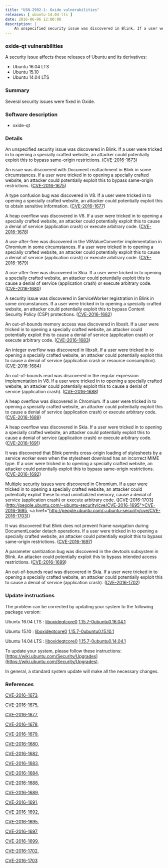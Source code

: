 ```yaml
---
title: "USN-2992-1: Oxide vulnerabilities"
releases: [ ubuntu-14.04-lts ]
date: 2016-06-06 12:00:00
description: |
    An unspecified security issue was discovered in Blink. If a user were tricked in to opening a specially crafted website, an attacker could potentially exploit this to bypass same-origin restrictions. ([CVE-2016-1673](http://people.ubuntu.com/~ubuntu-security/cve/CVE-2016-1673))
--- 
```

 
### oxide-qt vulnerabilities

A security issue affects these releases of Ubuntu and its derivatives:

* Ubuntu 16.04 LTS
* Ubuntu 15.10
* Ubuntu 14.04 LTS

### Summary

Several security issues were fixed in Oxide. 

### Software description

* oxide-qt 

### Details

An unspecified security issue was discovered in Blink. If a user were tricked in to opening a specially crafted website, an attacker could potentially exploit this to bypass same-origin restrictions. ([CVE-2016-1673](http://people.ubuntu.com/~ubuntu-security/cve/CVE-2016-1673))

An issue was discovered with Document reattachment in Blink in some circumstances. If a user were tricked in to opening a specially crafted website, an attacker could potentially exploit this to bypass same-origin restrictions. ([CVE-2016-1675](http://people.ubuntu.com/~ubuntu-security/cve/CVE-2016-1675))

A type confusion bug was discovered in V8. If a user were tricked in to opening a specially crafted website, an attacker could potentially exploit this to obtain sensitive information. ([CVE-2016-1677](http://people.ubuntu.com/~ubuntu-security/cve/CVE-2016-1677))

A heap overflow was discovered in V8. If a user were tricked in to opening a specially crafted website, an attacker could potentially exploit this to cause a denial of service (application crash) or execute arbitrary code. ([CVE-2016-1678](http://people.ubuntu.com/~ubuntu-security/cve/CVE-2016-1678))

A use-after-free was discovered in the V8ValueConverter implementation in Chromium in some circumstances. If a user were tricked in to opening a specially crafted website, an attacker could potentially exploit this to cause a denial of service (application crash) or execute arbitrary code. ([CVE-2016-1679](http://people.ubuntu.com/~ubuntu-security/cve/CVE-2016-1679))

A use-after-free was discovered in Skia. If a user were tricked in to opening a specially crafted website, an attacker could potentially exploit this to cause a denial of service (application crash) or execute arbitrary code. ([CVE-2016-1680](http://people.ubuntu.com/~ubuntu-security/cve/CVE-2016-1680))

A security issue was discovered in ServiceWorker registration in Blink in some circumstances. If a user were tricked in to opening a specially crafted website, an attacker could potentially exploit this to bypass Content Security Policy (CSP) protections. ([CVE-2016-1682](http://people.ubuntu.com/~ubuntu-security/cve/CVE-2016-1682))

An out-of-bounds memory access was discovered in libxslt. If a user were tricked in to opening a specially crafted website, an attacker could potentially exploit this to cause a denial of service (application crash) or execute arbitrary code. ([CVE-2016-1683](http://people.ubuntu.com/~ubuntu-security/cve/CVE-2016-1683))

An integer overflow was discovered in libxslt. If a user were tricked in to opening a specially crafted website, an attacker could potentially exploit this to cause a denial of service (application crash or resource consumption). ([CVE-2016-1684](http://people.ubuntu.com/~ubuntu-security/cve/CVE-2016-1684))

An out-of-bounds read was discovered in the regular expression implementation in V8. If a user were tricked in to opening a specially crafted website, an attacker could potentially exploit this to cause a denial of service (application crash). ([CVE-2016-1688](http://people.ubuntu.com/~ubuntu-security/cve/CVE-2016-1688))

A heap overflow was discovered in Chromium. If a user were tricked in to opening a specially crafted website, an attacker could potentially exploit this to cause a denial of service (application crash) or execute arbitrary code. ([CVE-2016-1689](http://people.ubuntu.com/~ubuntu-security/cve/CVE-2016-1689))

A heap overflow was discovered in Skia. If a user were tricked in to opening a specially crafted website, an attacker could potentially exploit this to cause a denial of service (application crash) or execute arbitrary code. ([CVE-2016-1691](http://people.ubuntu.com/~ubuntu-security/cve/CVE-2016-1691))

It was discovered that Blink permits cross-origin loading of stylesheets by a service worker even when the stylesheet download has an incorrect MIME type. If a user were tricked in to opening a specially crafted website, an attacker could potentially exploit this to bypass same-origin restrictions. ([CVE-2016-1692](http://people.ubuntu.com/~ubuntu-security/cve/CVE-2016-1692))

Multiple security issues were discovered in Chromium. If a user were tricked in to opening a specially crafted website, an attacker could potentially exploit these to read uninitialized memory, cause a denial of service (application crash) or execute arbitrary code. ([CVE-2016-1703](http://people.ubuntu.com/~ubuntu-security/cve/CVE-2016-1695">CVE-2016-1695</a>, <a href="http://people.ubuntu.com/~ubuntu-security/cve/CVE-2016-1703))

It was discovered that Blink does not prevent frame navigation during DocumentLoader detach operations. If a user were tricked in to opening a specially crafted website, an attacker could potentially exploit this to bypass same-origin restrictions. ([CVE-2016-1697](http://people.ubuntu.com/~ubuntu-security/cve/CVE-2016-1697))

A parameter sanitization bug was discovered in the devtools subsystem in Blink. An attacker could potentially exploit this to bypass intended access restrictions. ([CVE-2016-1699](http://people.ubuntu.com/~ubuntu-security/cve/CVE-2016-1699))

An out-of-bounds read was discovered in Skia. If a user were tricked in to opening a specially crafted website, an attacker could potentially exploit this to cause a denial of service (application crash). ([CVE-2016-1702](http://people.ubuntu.com/~ubuntu-security/cve/CVE-2016-1702)) 

### Update instructions

The problem can be corrected by updating your system to the following package version:

Ubuntu 16.04 LTS
 : [liboxideqtcore0](https://launchpad.net/ubuntu/+source/oxide-qt) <span> [1.15.7-0ubuntu0.16.04.1](https://launchpad.net/ubuntu/+source/oxide-qt/1.15.7-0ubuntu0.16.04.1) </span> 

Ubuntu 15.10
 : [liboxideqtcore0](https://launchpad.net/ubuntu/+source/oxide-qt) <span> [1.15.7-0ubuntu0.15.10.1](https://launchpad.net/ubuntu/+source/oxide-qt/1.15.7-0ubuntu0.15.10.1) </span> 

Ubuntu 14.04 LTS
 : [liboxideqtcore0](https://launchpad.net/ubuntu/+source/oxide-qt) <span> [1.15.7-0ubuntu0.14.04.1](https://launchpad.net/ubuntu/+source/oxide-qt/1.15.7-0ubuntu0.14.04.1) </span> 

To update your system, please follow these instructions: [https://wiki.ubuntu.com/Security/Upgrades](https://wiki.ubuntu.com/Security/Upgrades).

In general, a standard system update will make all the necessary changes. 

### References

 [CVE-2016-1673](http://people.ubuntu.com/~ubuntu-security/cve/CVE-2016-1673), 

 [CVE-2016-1675](http://people.ubuntu.com/~ubuntu-security/cve/CVE-2016-1675), 

 [CVE-2016-1677](http://people.ubuntu.com/~ubuntu-security/cve/CVE-2016-1677), 

 [CVE-2016-1678](http://people.ubuntu.com/~ubuntu-security/cve/CVE-2016-1678), 

 [CVE-2016-1679](http://people.ubuntu.com/~ubuntu-security/cve/CVE-2016-1679), 

 [CVE-2016-1680](http://people.ubuntu.com/~ubuntu-security/cve/CVE-2016-1680), 

 [CVE-2016-1682](http://people.ubuntu.com/~ubuntu-security/cve/CVE-2016-1682), 

 [CVE-2016-1683](http://people.ubuntu.com/~ubuntu-security/cve/CVE-2016-1683), 

 [CVE-2016-1684](http://people.ubuntu.com/~ubuntu-security/cve/CVE-2016-1684), 

 [CVE-2016-1688](http://people.ubuntu.com/~ubuntu-security/cve/CVE-2016-1688), 

 [CVE-2016-1689](http://people.ubuntu.com/~ubuntu-security/cve/CVE-2016-1689), 

 [CVE-2016-1691](http://people.ubuntu.com/~ubuntu-security/cve/CVE-2016-1691), 

 [CVE-2016-1692](http://people.ubuntu.com/~ubuntu-security/cve/CVE-2016-1692), 

 [CVE-2016-1695](http://people.ubuntu.com/~ubuntu-security/cve/CVE-2016-1695), 

 [CVE-2016-1697](http://people.ubuntu.com/~ubuntu-security/cve/CVE-2016-1697), 

 [CVE-2016-1699](http://people.ubuntu.com/~ubuntu-security/cve/CVE-2016-1699), 

 [CVE-2016-1702](http://people.ubuntu.com/~ubuntu-security/cve/CVE-2016-1702), 

 [CVE-2016-1703](http://people.ubuntu.com/~ubuntu-security/cve/CVE-2016-1703)
 
